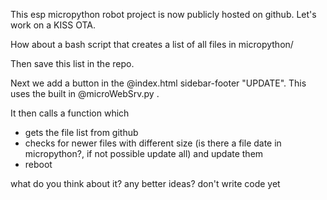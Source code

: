 This esp micropython robot project is now publicly hosted on github. Let's work on a KISS OTA.

How about a bash script that creates a list of all files in micropython/

Then save this list in the repo.

Next we add a button in the @index.html sidebar-footer "UPDATE". This uses the built in @microWebSrv.py .

It then calls a function which 
- gets the file list from github
- checks for newer files with different size (is there a file date in micropython?, if not possible update all) and update them
- reboot

what do you think about it? any better ideas? don't write code yet